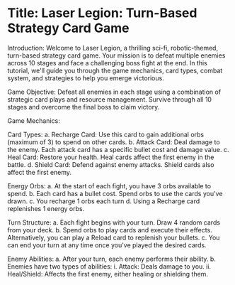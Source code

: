 # Title: Laser Legion: Turn-Based Strategy Card Game

Introduction:
Welcome to Laser Legion, a thrilling sci-fi, robotic-themed, turn-based strategy card game. Your mission is to defeat multiple enemies across 10 stages and face a challenging boss fight at the end. In this tutorial, we'll guide you through the game mechanics, card types, combat system, and strategies to help you emerge victorious.

Game Objective:
Defeat all enemies in each stage using a combination of strategic card plays and resource management. Survive through all 10 stages and overcome the final boss to claim victory.

Game Mechanics:

Card Types:
a. Recharge Card: Use this card to gain additional orbs (maximum of 3) to spend on other cards.
b. Attack Card: Deal damage to the enemy. Each attack card has a specific bullet cost and damage value.
c. Heal Card: Restore your health. Heal cards affect the first enemy in the battle.
d. Shield Card: Defend against enemy attacks. Shield cards also affect the first enemy.

Energy Orbs:
a. At the start of each fight, you have 3 orbs available to spend.
b. Each card has a bullet cost. Spend orbs to use the cards you've drawn.
c. You recharge 1 orbs each turn
d. Using a Recharge card replenishes 1 energy orbs.

Turn Structure:
a. Each fight begins with your turn. Draw 4 random cards from your deck.
b. Spend orbs to play cards and execute their effects. Alternatively, you can play a Reload card to replenish your bullets.
c. You can end your turn at any time once you've played the desired cards.

Enemy Abilities:
a. After your turn, each enemy performs their ability.
b. Enemies have two types of abilities:
   i. Attack: Deals damage to you.
   ii. Heal/Shield: Affects the first enemy, either healing or shielding them.
